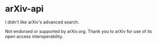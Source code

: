 # arXiv-api

I didn't like arXiv's advanced search.

Not endorsed or supported by arXiv.org.
Thank you to arXiv for use of its open access interoperability.
